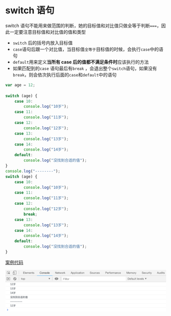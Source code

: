 # switch 语句

switch 语句不能用来做范围的判断，她的目标值和对比值只做全等于判断`===`，因此一定要注意目标值和对比值的值和类型

-   `switch` 后的括号内放入目标值
-   `case`语句后跟一个对比值，当目标值`全等于`目标值的时候，会执行`case`中的语句
-   `default`用来定义**当所有 case 后的值都不满足条件时**应该执行的方法
-   如果匹配到的`case` 语句最后有`break` ，会退出整个`switch`语句，如果没有`break`，则会依次执行后面的`case`和`default`中的语句

```js
var age = 12;

switch (age) {
    case 10:
        console.log("10岁");
    case 11:
        console.log("11岁");
    case 12:
        console.log("12岁");
    case 13:
        console.log("13岁");
    case 14:
        console.log("14岁");
    default:
        console.log("没找到合适的值");
}
console.log("--------");
switch (age) {
    case 10:
        console.log("10岁");
    case 11:
        console.log("11岁");
    case 12:
        console.log("12岁");
        break;
    case 13:
        console.log("13岁");
    case 14:
        console.log("14岁");
    default:
        console.log("没找到合适的值");
}
```

[案例代码](./demo/demo01.html)

![](./images/01.png)
